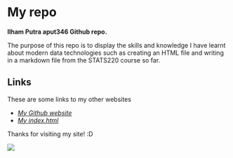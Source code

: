 # My repo

**Ilham Putra aput346 Github repo.**

The purpose of this repo is to display the skills and knowledge I have learnt about modern data technologies such as creating an HTML file and writing in a markdown file from the STATS220 course so far.

## Links

These are some links to my other websites
- *[My Github website](https://github.com/aput346/stats220)*
- *[My index.html](https://github.com/aput346/stats220/blob/main/.nojekyll)*

Thanks for visiting my site! :D

![](https://smb.ibsrv.net/imageresizer/image/blog_images/1200x1200/10087/91160/0447463001544828845.jpg)

